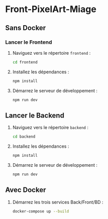 # Front-PixelArt-Miage

## Sans Docker

### Lancer le Frontend

1. Naviguez vers le répertoire `frontend` :
   ```sh
   cd frontend
   ```
2. Installez les dépendances :
   ```sh
   npm install
   ```
3. Démarrez le serveur de développement :
   ```sh
   npm run dev
   ```
## Lancer le Backend

1. Naviguez vers le répertoire `backend` :
   ```sh
   cd backend
   ```
2. Installez les dépendances :
   ```sh
   npm install
   ```
3. Démarrez le serveur de développement :
   ```sh
   npm run dev
   ```

## Avec Docker

1. Démarrez les trois services Back/Front/BD :
   ```sh
   docker-compose up --build
   ```

